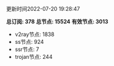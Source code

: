 更新时间2022-07-20 19:28:47

**总订阅: 378**
**总节点: 15524**
**有效节点: 3013**
- v2ray节点: 1838
- ss节点: 924
- ssr节点: 7
- trojan节点: 244
